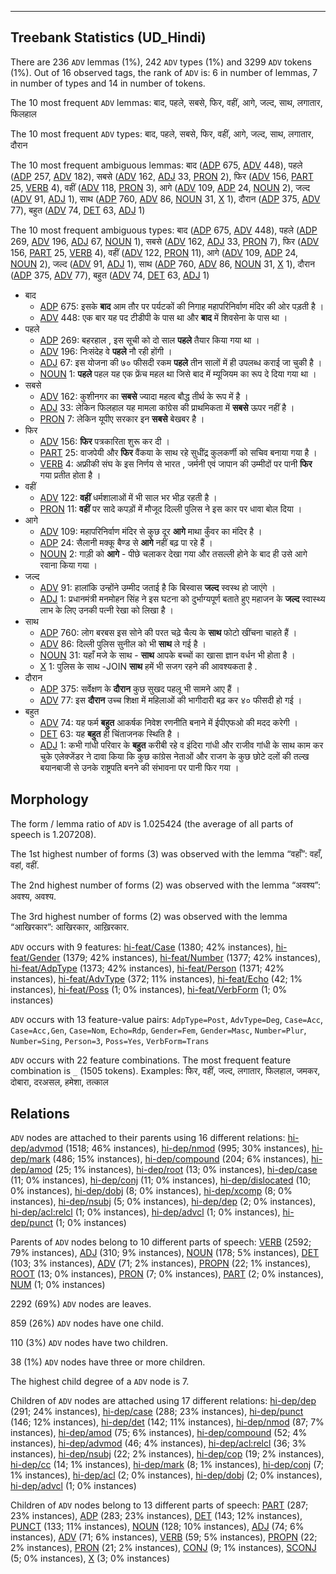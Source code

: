 

--------------------------------------------------------------------------------

## Treebank Statistics (UD_Hindi)

There are 236 `ADV` lemmas (1%), 242 `ADV` types (1%) and 3299 `ADV` tokens (1%).
Out of 16 observed tags, the rank of `ADV` is: 6 in number of lemmas, 7 in number of types and 14 in number of tokens.

The 10 most frequent `ADV` lemmas: बाद, पहले, सबसे, फिर, वहीं, आगे, जल्द, साथ, लगातार, फिलहाल

The 10 most frequent `ADV` types:  बाद, पहले, सबसे, फिर, वहीं, आगे, जल्द, साथ, लगातार, दौरान

The 10 most frequent ambiguous lemmas: बाद ([ADP]() 675, [ADV]() 448), पहले ([ADP]() 257, [ADV]() 182), सबसे ([ADV]() 162, [ADJ]() 33, [PRON]() 2), फिर ([ADV]() 156, [PART]() 25, [VERB]() 4), वहीं ([ADV]() 118, [PRON]() 3), आगे ([ADV]() 109, [ADP]() 24, [NOUN]() 2), जल्द ([ADV]() 91, [ADJ]() 1), साथ ([ADP]() 760, [ADV]() 86, [NOUN]() 31, [X]() 1), दौरान ([ADP]() 375, [ADV]() 77), बहुत ([ADV]() 74, [DET]() 63, [ADJ]() 1)

The 10 most frequent ambiguous types:  बाद ([ADP]() 675, [ADV]() 448), पहले ([ADP]() 269, [ADV]() 196, [ADJ]() 67, [NOUN]() 1), सबसे ([ADV]() 162, [ADJ]() 33, [PRON]() 7), फिर ([ADV]() 156, [PART]() 25, [VERB]() 4), वहीं ([ADV]() 122, [PRON]() 11), आगे ([ADV]() 109, [ADP]() 24, [NOUN]() 2), जल्द ([ADV]() 91, [ADJ]() 1), साथ ([ADP]() 760, [ADV]() 86, [NOUN]() 31, [X]() 1), दौरान ([ADP]() 375, [ADV]() 77), बहुत ([ADV]() 74, [DET]() 63, [ADJ]() 1)


* बाद
  * [ADP]() 675: इसके <b>बाद</b> आम तौर पर पर्यटकों की निगाह महापरिनिर्वाण मंदिर की ओर पड़ती है ।
  * [ADV]() 448: एक बार यह पद टीडीपी के पास था और <b>बाद</b> में शिवसेना के पास था ।
* पहले
  * [ADP]() 269: बहरहाल , इस सूची को दो साल <b>पहले</b> तैयार किया गया था ।
  * [ADV]() 196: निःसंदेह वे <b>पहले</b> नौ रही होंगी ।
  * [ADJ]() 67: इस योजना की ७० फीसदी रकम <b>पहले</b> तीन सालों में ही उपलब्ध कराई जा चुकी है ।
  * [NOUN]() 1: <b>पहले</b> पहल यह एक फ्रेंच महल था जिसे बाद में म्यूजियम का रूप दे दिया गया था ।
* सबसे
  * [ADV]() 162: कुशीनगर का <b>सबसे</b> ज्‍यादा महत्‍व बौद्ध तीर्थ के रूप में है ।
  * [ADJ]() 33: लेकिन फिलहाल यह मामला कांग्रेस की प्राथमिकता में <b>सबसे</b> ऊपर नहीं है ।
  * [PRON]() 7: लेकिन यूपीए सरकार इन <b>सबसे</b> बेखबर है ।
* फिर
  * [ADV]() 156: <b>फिर</b> पत्रकारिता शुरू कर दी ।
  * [PART]() 25: वाजपेयी और <b>फिर</b> वैंकया के साथ रहे सुधींद्र कुलकर्णी को सचिव बनाया गया है ।
  * [VERB]() 4: अफ्रीकी संघ के इस निर्णय से भारत , जर्मनी एवं जापान की उम्मीदों पर पानी <b>फिर</b> गया प्रतीत होता है ।
* वहीं
  * [ADV]() 122: <b>वहीं</b> धर्मशालाओं में भी साल भर भीड़ रहती है ।
  * [PRON]() 11: <b>वहीं</b> पर सादे कपड़ों में मौजूद दिल्ली पुलिस ने इस कार पर धावा बोल दिया ।
* आगे
  * [ADV]() 109: महापरिनिर्वाण मंदिर से कुछ दूर <b>आगे</b> माथा कुँवर का मंदिर है ।
  * [ADP]() 24: सैलानी मक्कू बैण्ड से <b>आगे</b> नहीं बढ़ पा रहे हैं ।
  * [NOUN]() 2: गाड़ी को <b>आगे</b> - पीछे चलाकर देखा गया और तसल्ली होने के बाद ही उसे आगे रवाना किया गया ।
* जल्द
  * [ADV]() 91: हालांकि उन्होंने उम्मीद जताई है कि बिस्वास <b>जल्द</b> स्वस्थ हो जाएंगे ।
  * [ADJ]() 1: प्रधानमंत्री मनमोहन सिंह ने इस घटना को दुर्भाग्यपूर्ण बताते हुए महाजन के <b>जल्द</b> स्वास्थ्य लाभ के लिए उनकी पत्नी रेखा को लिखा है ।
* साथ
  * [ADP]() 760: लोग बरबस इस सोने की परत चढ़े चैत्‍य के <b>साथ</b> फोटो खींचना चाहते हैं ।
  * [ADV]() 86: दिल्ली पुलिस सुनील को भी <b>साथ</b> ले गई है ।
  * [NOUN]() 31: यहाँ मजे के साथ - <b>साथ</b> आपके बच्चों का खासा ज्ञान वर्धन भी होता है ।
  * [X]() 1: पुलिस के साथ -JOIN <b>साथ</b> हमें भी सजग रहने की आवश्यकता है .
* दौरान
  * [ADP]() 375: सर्वेक्षण के <b>दौरान</b> कुछ सुखद पहलू भी सामने आए हैं ।
  * [ADV]() 77: इस <b>दौरान</b> उच्च शिक्षा में महिलाओं की भागीदारी बढ़ कर ४० फीसदी हो गई ।
* बहुत
  * [ADV]() 74: यह फर्म <b>बहुत</b> आकर्षक निवेश रणनीति बनाने में ईपीएफओ की मदद करेगी ।
  * [DET]() 63: यह <b>बहुत</b> ही चिंताजनक स्थिति है ।
  * [ADJ]() 1: कभी गांधी परिवार के <b>बहुत</b> करीबी रहे व इंदिरा गांधी और राजीव गांधी के साथ काम कर चुके एलेक्जेंडर ने दावा किया कि कुछ कांग्रेस नेताओं और राजग के कुछ छोटे दलों की तल्ख बयानबाजी से उनके राष्ट्रपति बनने की संभावना पर पानी फिर गया ।

## Morphology

The form / lemma ratio of `ADV` is 1.025424 (the average of all parts of speech is 1.207208).

The 1st highest number of forms (3) was observed with the lemma “वहाँ”: वहाँ, वहां, वहीं.

The 2nd highest number of forms (2) was observed with the lemma “अवश्य”: अवश्य, अवश्‍य.

The 3rd highest number of forms (2) was observed with the lemma “आखिरकार”: आखिरकार, आख़िरकार.

`ADV` occurs with 9 features: [hi-feat/Case]() (1380; 42% instances), [hi-feat/Gender]() (1379; 42% instances), [hi-feat/Number]() (1377; 42% instances), [hi-feat/AdpType]() (1373; 42% instances), [hi-feat/Person]() (1371; 42% instances), [hi-feat/AdvType]() (372; 11% instances), [hi-feat/Echo]() (42; 1% instances), [hi-feat/Poss]() (1; 0% instances), [hi-feat/VerbForm]() (1; 0% instances)

`ADV` occurs with 13 feature-value pairs: `AdpType=Post`, `AdvType=Deg`, `Case=Acc`, `Case=Acc,Gen`, `Case=Nom`, `Echo=Rdp`, `Gender=Fem`, `Gender=Masc`, `Number=Plur`, `Number=Sing`, `Person=3`, `Poss=Yes`, `VerbForm=Trans`

`ADV` occurs with 22 feature combinations.
The most frequent feature combination is `_` (1505 tokens).
Examples: फिर, वहीं, जल्द, लगातार, फिलहाल, जमकर, दोबारा, दरअसल, हमेशा, तत्काल


## Relations

`ADV` nodes are attached to their parents using 16 different relations: [hi-dep/advmod]() (1518; 46% instances), [hi-dep/nmod]() (995; 30% instances), [hi-dep/mark]() (486; 15% instances), [hi-dep/compound]() (204; 6% instances), [hi-dep/amod]() (25; 1% instances), [hi-dep/root]() (13; 0% instances), [hi-dep/case]() (11; 0% instances), [hi-dep/conj]() (11; 0% instances), [hi-dep/dislocated]() (10; 0% instances), [hi-dep/dobj]() (8; 0% instances), [hi-dep/xcomp]() (8; 0% instances), [hi-dep/nsubj]() (5; 0% instances), [hi-dep/dep]() (2; 0% instances), [hi-dep/acl:relcl]() (1; 0% instances), [hi-dep/advcl]() (1; 0% instances), [hi-dep/punct]() (1; 0% instances)

Parents of `ADV` nodes belong to 10 different parts of speech: [VERB]() (2592; 79% instances), [ADJ]() (310; 9% instances), [NOUN]() (178; 5% instances), [DET]() (103; 3% instances), [ADV]() (71; 2% instances), [PROPN]() (22; 1% instances), [ROOT]() (13; 0% instances), [PRON]() (7; 0% instances), [PART]() (2; 0% instances), [NUM]() (1; 0% instances)

2292 (69%) `ADV` nodes are leaves.

859 (26%) `ADV` nodes have one child.

110 (3%) `ADV` nodes have two children.

38 (1%) `ADV` nodes have three or more children.

The highest child degree of a `ADV` node is 7.

Children of `ADV` nodes are attached using 17 different relations: [hi-dep/dep]() (291; 24% instances), [hi-dep/case]() (288; 23% instances), [hi-dep/punct]() (146; 12% instances), [hi-dep/det]() (142; 11% instances), [hi-dep/nmod]() (87; 7% instances), [hi-dep/amod]() (75; 6% instances), [hi-dep/compound]() (52; 4% instances), [hi-dep/advmod]() (46; 4% instances), [hi-dep/acl:relcl]() (36; 3% instances), [hi-dep/nsubj]() (22; 2% instances), [hi-dep/cop]() (19; 2% instances), [hi-dep/cc]() (14; 1% instances), [hi-dep/mark]() (8; 1% instances), [hi-dep/conj]() (7; 1% instances), [hi-dep/acl]() (2; 0% instances), [hi-dep/dobj]() (2; 0% instances), [hi-dep/advcl]() (1; 0% instances)

Children of `ADV` nodes belong to 13 different parts of speech: [PART]() (287; 23% instances), [ADP]() (283; 23% instances), [DET]() (143; 12% instances), [PUNCT]() (133; 11% instances), [NOUN]() (128; 10% instances), [ADJ]() (74; 6% instances), [ADV]() (71; 6% instances), [VERB]() (59; 5% instances), [PROPN]() (22; 2% instances), [PRON]() (21; 2% instances), [CONJ]() (9; 1% instances), [SCONJ]() (5; 0% instances), [X]() (3; 0% instances)

